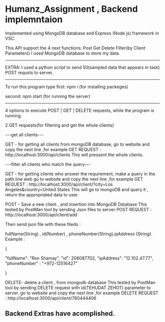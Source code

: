 # Humanz_Assignment , Backend implemntaion

Implemented using MongoDB database and Express (Node js) framework in VSC.

This API support the 4 next functions: Post Get Delete Filter(by Client Parameters)
I used MongoDB database to store my data.

-------------------------------------------------------------------------------------------------------------------------------------------------------------------------------------------------------------------------------------------------------------
EXTRA: I used a python script to send 50(sampled data that appears in task) POST requsts to server.

-------------------------------------------------------------------------------------------------------------------------------------------------------------------------------------------------------------------------------------------------------------

To run this program type
first: npm i
(for installing packeges)

second: npm start
(for running the server)

--------------------------------------------------------------------------------------------------------------------------------------------------------------------------------------------------------------------------------------------------------------
4 options to execute POST | GET | DELETE requests,
while the program is running.

2 GET requests(for filtering and get the whole clients)

---get all clients---
	
GET - for getting all clients from mongoDB database, 
go to website and copy the next line ,for example
GET REQUEST :  http://localhost:3000/api/clients
This will pressent the whole clients.

---filter all clients who match the query---
	
GET - for getting clients who answer the requirement,
      make a query in the path line web
go to website and copy the next line ,for example
GET REQUEST :  http://localhost:3000/api/client/?city=Los Angeles&country=United States
This will go to mongoDB and query it , return the appropriated data to user.


POST - Save a new client , and insertion into MongoDB Database 
This tested by PostMan tool by sending Json files to server 
POST REQUEST :  http://localhost:3000/api/client/add

Then send json file with these fileds : 

fullName(String) , id(Number) , phoneNumber(String),ipAddress (String).
Example : 


{

   "fullName": "Ron Shamay",
   "id": 206087702,
   "ipAddress": "12.102.47.77",
   "phoneNumber" : "+972-12516427"
 
}



DELETE- delete a client , from mongodb database
This tested by PostMan tool by sending DELETE request with id(TEHUDAT ZEHOT) parameter to server.
go to website and copy the next line ,for example
DELETE REQUEST :  http://localhost:3000/api/client/760444406

Backend Extras have acomplished.
--------------------------------------------------------------------------------------------------------------------------------------------------------------------------------------------------------------------------------------------------------------
